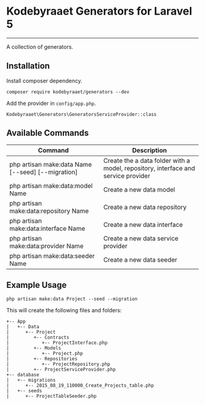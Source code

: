# Kodebyraaet Generators for Laravel 5
--------------------

A collection of generators.

## Installation

Install composer dependency.

    composer require kodebyraaet/generators --dev

Add the provider in `config/app.php`.

    Kodebyraaet\Generators\GeneratorsServiceProvider::class

## Available Commands

| Command  | Description |
| ------------- | ------------- |
| php artisan make:data Name [--seed] [--migration] | Create the a data folder with a model, repository, interface and service provider |
| php artisan make:data:model Name | Create a new data model |
| php artisan make:data:repository Name | Create a new data repository |
| php artisan make:data:interface Name | Create a new data interface |
| php artisan make:data:provider Name | Create a new data service provider |
| php artisan make:data:seeder Name | Create a new data seeder |

    
## Example Usage

    php artisan make:data Project --seed --migration
    
  This will create the following files and folders:
  ``` 
  +-- App  
  |   +-- Data
  |      +-- Project
  |         +-- Contracts
  |            +-- ProjectInterface.php
  |         +-- Models
  |            +-- Project.php
  |         +-- Repositories
  |            +-- ProjectRepository.php
  |         +-- ProjectServiceProvider.php
  +-- database
  |   +-- migrations
  |      +-- 2015_08_19_110000_Create_Projects_table.php
  |   +-- seeds
  |      +-- ProjectTableSeeder.php
  ```
